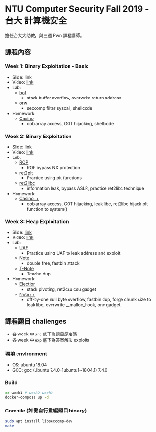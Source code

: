 # NTU Computer Security Fall 2019 - 台大 計算機安全
擔任台大大助教，與三週 Pwn 課程講師。

## 課程內容
### Week 1: Binary Exploitation - Basic

- Slide: [link](https://speakerdeck.com/yuawn/binary-exploitation-basic)  
- Video: [link](https://youtu.be/U8N6aE-Nq-Q)
- Lab:
    - [bof](week1/exp/bof.py)
        - stack buffer overflow, overwrite return address
    - [orw](week1/exp/orw.py)
        - seccomp filter syscall, shellcode
- Homework:
    - [Casino](week1/exp/casino.py)
        - oob array access, GOT hijacking, shellcode

### Week 2: Binary Exploitation

- Slide: [link](https://speakerdeck.com/yuawn/binary-exploitation)  
- Video: [link](https://youtu.be/5D7tvxpSUUM)
- Lab:
    - [ROP](week2/exp/rop.py)
        - ROP bypass NX protection
    - [ret2plt](week2/exp/ret2plt.py)
        - Practice using plt functions
    - [ret2libc](week2/exp/ret2libc.py)
        - information leak, bypass ASLR, practice ret2libc technique
- Homework:
    - [Casino++](week2/exp/casino++.py)
        - oob array access, GOT hijacking, leak libc, ret2libc hijack plt function to system()

### Week 3: Heap Exploitation

- Slide: [link](https://speakerdeck.com/yuawn/heap-exploitation)  
- Video: [link](https://youtu.be/rMqvL9j0QaM)
- Lab:
    - [UAF](week3/exp/uaf.py)
        - Practice using UAF to leak address and exploit.
    - [Note](week3/exp/note.py)
        - double free, fastbin attack
    - [T-Note](week3/exp/t-note.py)
        - Tcache dup
- Homework:
    - [Election](week3/exp/election.py)
        - stack pivoting, ret2csu csu gadget
    - [Note++](week3/exp/note++.py)
        - off-by-one null byte overflow, fastbin dup, forge chunk size to leak libc, overwrite __malloc_hook, one gadget

## 課程題目 challenges
- 各 week 中 `src` 底下為題目原始碼
- 各 week 中 `exp` 底下為答案解法 exploits

### 環境 environment
- OS: ubuntu 18.04
- GCC: gcc (Ubuntu 7.4.0-1ubuntu1~18.04.1) 7.4.0

### Build

```bash
cd week1 # week2 week3
docker-compose up -d
```

### Compile (如需自行重編題目 binary)

```bash
sudo apt install libseccomp-dev
make
```
